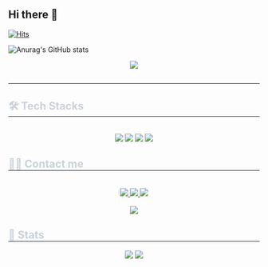 ## Hi there 👋
[![Hits](https://hits.seeyoufarm.com/api/count/incr/badge.svg?url=https%3A%2F%2Fgithub.com%2Fyoohyunha)](https://hits.seeyoufarm.com)

<!--
**yoohyunha/yoohyunha** is a ✨ _special_ ✨ repository because its `README.md` (this file) appears on your GitHub profile.

Here are some ideas to get you started:

- 🔭 I’m currently working on ...
- 🌱 I’m currently learning ...
- 👯 I’m looking to collaborate on ...
- 🤔 I’m looking for help with ...
- 💬 Ask me about ...
- 📫 How to reach me: ...
- 😄 Pronouns: ...
- ⚡ Fun fact: ...
-->
<!--[![github stats](https://github-readme-stats.vercel.app/api?username=yoohyunha$show_icons=true&hide_border=true)](https://github.com/yoohyunha)
[![Top Langs](https://github-readme-stats.vercel.app/api/top-langs/?username=yoohyunha&layout=compact)](https://github.com/yoohyunha)-->
![Anurag's GitHub stats](https://github-readme-stats.vercel.app/api?username=yoohyunha&show_icons=true&theme=radical)
<div align= "center">
    <img src="https://capsule-render.vercel.app/api?type=rounded&color=4b4f72&height=120&text=gg&animation=fadeIn&fontColor=ffffff&fontSize=50" />
    </div>
    <div style="text-align: left;"> 
    <h2 style="border-bottom: 1px solid #21262d; color: #c9d1d9;">  </h2>  
    <div style="font-weight: 700; font-size: 15px; text-align: left; color: #c9d1d9;">  </div> 
    </div>
    <div style="text-align: left;">
    <h2 style="border-bottom: 1px solid #21262d; color: #c9d1d9;"> 🛠️ Tech Stacks </h2> <br> 
    <div  align= "center"> <img src="https://img.shields.io/badge/Java-007396?style=flat&logo=Java&logoColor=white">
          <img src="https://img.shields.io/badge/MySQL-4479A1?style=flat&logo=MySQL&logoColor=white">
          <img src="https://img.shields.io/badge/Spring Boot-6DB33F?style=flat&logo=Spring Boot&logoColor=white">
          <img src="https://img.shields.io/badge/Linux-FCC624?style=flat&logo=Linux&logoColor=white">
          </div>
    </div>
    <div style="text-align: left;">
    <h2 style="border-bottom: 1px solid #21262d; color: #c9d1d9;"> 🧑‍💻 Contact me </h2> <br> 
    <div align= "center"> <a href=https://velog.io/@yoohyunha/posts> <img src="https://img.shields.io/badge/Velog-20C997?style=flat&logo=Velog&logoColor=white&link=https://velog.io/@yoohyunha/posts"> </a>
         <a href=https://www.notion.so/5fee823352764bccb8958bcd1d64baff?pvs=4> <img src="https://img.shields.io/badge/Notion-000000?style=flat&logo=Notion&logoColor=white&link=https://www.notion.so/5fee823352764bccb8958bcd1d64baff?pvs=4"> </a>
         <a href=mailto:y01049418169@gmail.com> <img src="https://img.shields.io/badge/Gmail-EA4335?style=flat&logo=Gmail&logoColor=white&link=mailto:y01049418169@gmail.com"> </a>
          </div>  <br> 
    <div align= "center"> <a href="https://hits.seeyoufarm.com"> <img src="https://hits.seeyoufarm.com/api/count/incr/badge.svg?url=https%3A%2F%2Fgithub.com%2Fyoohyunha%2F&count_bg=%23000000&title_bg=%23000000&icon=github.svg&icon_color=%23FFFFFF&title=GitHub&edge_flat=false"/></a>
       </div> 
    </div>
    <div style="text-align: left;"> 
    <h2 style="border-bottom: 1px solid #21262d; color: #c9d1d9;"> 🏅 Stats </h2> <div align= "center"> <img src="https://github-readme-stats.vercel.app/api?username=yoohyunha&bg_color=180,4b4a73,00000000&title_color=000000&text_color=000000"
         /> <img src="https://github-readme-stats.vercel.app/api/top-langs/?username=yoohyunha&layout=compact&bg_color=180,4b4a73,00000000&title_color=000000&text_color=000000"
           /> </div> 
    </div>
    
